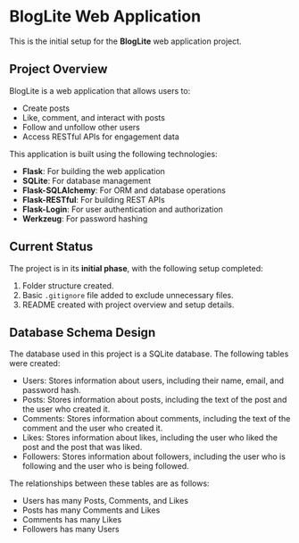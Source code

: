 # BlogLite Web Application

This is the initial setup for the **BlogLite** web application project.

## Project Overview
BlogLite is a web application that allows users to:
- Create posts
- Like, comment, and interact with posts
- Follow and unfollow other users
- Access RESTful APIs for engagement data

This application is built using the following technologies:
- **Flask**: For building the web application
- **SQLite**: For database management
- **Flask-SQLAlchemy**: For ORM and database operations
- **Flask-RESTful**: For building REST APIs
- **Flask-Login**: For user authentication and authorization
- **Werkzeug**: For password hashing

## Current Status
The project is in its **initial phase**, with the following setup completed:
1. Folder structure created.
2. Basic `.gitignore` file added to exclude unnecessary files.
3. README created with project overview and setup details.


## Database Schema Design

The database used in this project is a SQLite database. The following tables were created:

- Users: Stores information about users, including their name, email, and password hash.
- Posts: Stores information about posts, including the text of the post and the user who created it.
- Comments: Stores information about comments, including the text of the comment and the user who created it.
- Likes: Stores information about likes, including the user who liked the post and the post that was liked.
- Followers: Stores information about followers, including the user who is following and the user who is being followed.

The relationships between these tables are as follows:

- Users has many Posts, Comments, and Likes
- Posts has many Comments and Likes
- Comments has many Likes
- Followers has many Users



